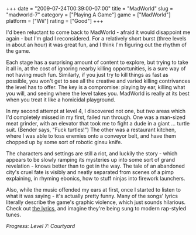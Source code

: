 +++
date = "2009-07-24T00:39:00-07:00"
title = "MadWorld"
slug = "madworld-7"
category = ["Playing A Game"]
game = ["MadWorld"]
platform = ["Wii"]
rating = ["Good"]
+++

I'd been reluctant to come back to MadWorld - afraid it would disappoint me again - but I'm glad I reconsidered.  For a relatively short burst (three levels in about an hour) it was great fun, and I think I'm figuring out the rhythm of the game.

Each stage has a surprising amount of content to explore, but trying to take it all in, at the cost of ignoring nearby killing opportunities, is a sure way of not having much fun.  Similarly, if you just try to kill things as fast as possible, you won't get to see all the creative and varied killing contrivances the level has to offer.  The key is a compromise: playing by ear, killing what you will, and seeing where the level takes you.  MadWorld is really at its best when you treat it like a homicidal playground.

In my second attempt at level 4, I discovered not one, but <i>two</i> areas which I'd completely missed in my first, failed run through.  One was a man-sized meat grinder, with an elevator that took me to fight a dude in a giant ... turtle suit.  (Bender says, "Fuck turtles!")  The other was a restaurant kitchen, where I was able to toss enemies onto a conveyor belt, and have them chopped up by some sort of robotic ginsu knife.

The characters and settings are still a riot, and luckily the story - which appears to be slowly ramping its mysteries up into some sort of grand revelation - knows better than to get in the way.  The tale of an abandoned city's cruel fate is visibly and neatly separated from scenes of a pimp explaining, in rhyming ebonics, how to stuff ninjas into firework launchers.

Also, while the music offended my ears at first, once I started to listen to what it was saying - it's actually pretty funny.  Many of the songs' lyrics literally describe the game's graphic violence, which just sounds hilarious.  Check out <a href="http://platinumgames.com/2009/07/13/madworld-soundtrack-lyrics/">the lyrics</a>, and imagine they're being sung to modern rap-styled tunes.

<i>Progress: Level 7: Courtyard</i>